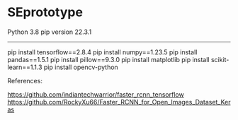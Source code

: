 # SEprototype

Python 3.8
pip version 22.3.1

---------------------
pip install tensorflow==2.8.4
pip install numpy==1.23.5
pip install pandas==1.5.1
pip install pillow==9.3.0
pip install matplotlib
pip install scikit-learn==1.1.3
pip install opencv-python


References:

https://github.com/indiantechwarrior/faster_rcnn_tensorflow
https://github.com/RockyXu66/Faster_RCNN_for_Open_Images_Dataset_Keras
